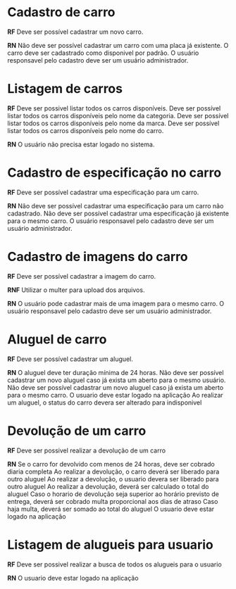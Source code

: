 # Cadastro de carro

**RF**
Deve ser possível cadastrar um novo carro.

**RN**
Não deve ser possível cadastrar um carro com uma placa já existente.
O carro deve ser cadastrado como disponivel por padrão.
O usuário responsavel pelo cadastro deve ser um usuário administrador.

# Listagem de carros

**RF**
Deve ser possivel listar todos os carros disponíveis.
Deve ser possível listar todos os carros disponíveis pelo nome da categoria.
Deve ser possível listar todos os carros disponíveis pelo nome da marca.
Deve ser possível listar todos os carros disponíveis pelo nome do carro.

**RN**
O usuário não precisa estar logado no sistema.

# Cadastro de especificação no carro

**RF**
Deve ser possível cadastrar uma especificação para um carro.

**RN**
Não deve ser possível cadastrar uma especificação para um carro não cadastrado.
Não deve ser possível cadastrar uma especificação já existente para o mesmo carro.
O usuário responsavel pelo cadastro deve ser um usuário administrador.

# Cadastro de imagens do carro

**RF**
Deve ser possível cadastrar a imagem do carro.

**RNF**
Utilizar o multer para upload dos arquivos.

**RN**
O usuário pode cadastrar mais de uma imagem para o mesmo carro.
O usuário responsavel pelo cadastro deve ser um usuário administrador.

# Aluguel de carro

**RF**
Deve ser possível cadastrar um aluguel.

**RN**
O aluguel deve ter duração mínima de 24 horas.
Não deve ser possível cadastrar um novo aluguel caso já exista um aberto para o mesmo usuário.
Não deve ser possível cadastrar um novo aluguel caso já exista um aberto para o mesmo carro.
O usuario deve estar logado na aplicação
Ao realizar um aluguel, o status do carro devera ser alterado para indisponivel

# Devolução de um carro

**RF**
Deve ser possivel realizar a devolução de um carro

**RN**
Se o carro for devolvido com menos de 24 horas, deve ser cobrado diaria completa
Ao realizar a devolução, o carro deverá ser liberado para outro aluguel
Ao realizar a devolução, o usuario devera ser liberado para outro aluguel
Ao realizar a devolução, deverá ser calculado o total do aluguel
Caso o horario de devolução seja superior ao horário previsto de entrega, deverá ser cobrado
multa proporcional aos dias de atraso
Caso haja multa, deverá ser somado ao total do aluguel
O usuario deve estar logado na aplicação

# Listagem de alugueis para usuario

**RF**
Deve ser possivel realizar a busca de todos os alugueis para o usuario

**RN**
O usuario deve estar logado na aplicação

